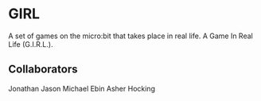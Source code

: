 # GIRL
A set of games on the micro:bit that takes place in real life. A Game In Real Life (G.I.R.L.).
## Collaborators
Jonathan
Jason
Michael
Ebin
Asher Hocking
